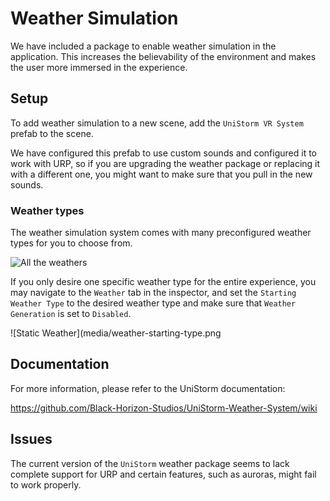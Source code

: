 # Weather Simulation

We have included a package to enable weather simulation in the application. This increases the believability of the environment and makes the user more immersed in the experience.

## Setup

To add weather simulation to a new scene, add the `UniStorm VR System` prefab to the scene.

We have configured this prefab to use custom sounds and configured it to work with URP, so if you are upgrading the weather package or replacing it with a different one, you might want to make sure that you pull in the new sounds.

### Weather types

The weather simulation system comes with many preconfigured weather types for you to choose from.

![All the weathers](media/weather-all-types.png)

If you only desire one specific weather type for the entire experience, you may navigate to the `Weather` tab in the inspector, and set the `Starting Weather Type` to the desired weather type and make sure that `Weather Generation` is set to `Disabled`.

![Static Weather](media/weather-starting-type.png

## Documentation

For more information, please refer to the UniStorm documentation:

https://github.com/Black-Horizon-Studios/UniStorm-Weather-System/wiki

## Issues

The current version of the `UniStorm` weather package seems to lack complete support for URP and certain features, such as auroras, might fail to work properly.